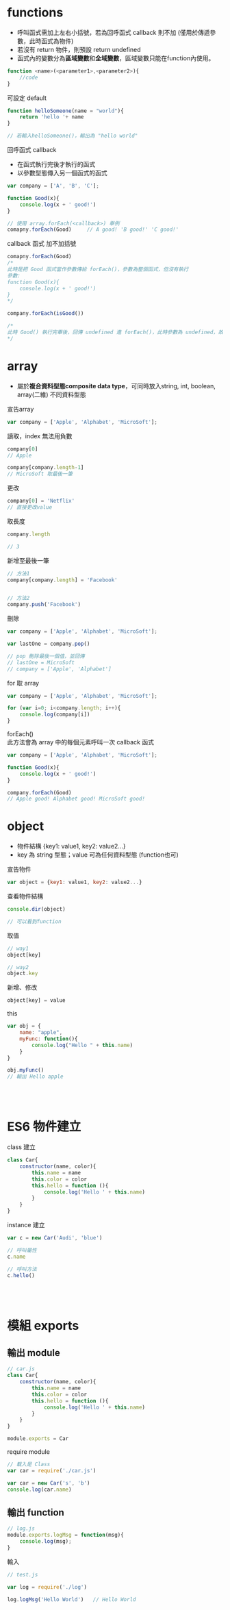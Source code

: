 # functions
* 呼叫函式需加上左右小括號，若為回呼函式 callback 則不加 (僅用於傳遞參數，此時函式為物件)
* 若沒有 return 物件，則預設 return undefined
* 函式內的變數分為**區域變數**和**全域變數**，區域變數只能在function內使用。

```javascript
function <name>(<parameter1>,<parameter2>){
    //code
}
```
可設定 default
```javascript
function helloSomeone(name = "world"){
    return 'hello '+ name
}

// 若輸入helloSomeone()，輸出為 "hello world"
```
回呼函式 callback  
* 在函式執行完後才執行的函式
* 以參數型態傳入另一個函式的函式

```javascript
var company = ['A', 'B', 'C'];

function Good(x){
    console.log(x + ' good!')
}

// 使用 array.forEach(<callback>) 舉例
comapny.forEach(Good)     // A good! 'B good!' 'C good!'
```
callback 函式 加不加括號
```javascript
comapny.forEach(Good)
/*     
此時是把 Good 函式當作參數傳給 forEach()，參數為整個函式，但沒有執行
參數:
function Good(x){
    console.log(x + ' good!')
}
*/
```
```javascript
company.forEach(isGood())

/*
此時 Good() 執行完畢後，回傳 undefined 進 forEach()，此時參數為 undefined，故無法執行
*/
```


# array
* 屬於**複合資料型態composite data type**，可同時放入string, int, boolean, array(二維) 不同資料型態

宣告array
```javascript
var company = ['Apple', 'Alphabet', 'MicroSoft'];
```

讀取，index 無法用負數
```javascript
company[0]
// Apple

company[company.length-1]
// MicroSoft 取最後一筆
```

更改
```javascript
company[0] = 'Netflix'
// 直接更改value
```

取長度
```javascript
company.length

// 3
```
新增至最後一筆
```javascript
// 方法1
company[company.length] = 'Facebook'


// 方法2
company.push('Facebook')
```
刪除
```javascript
var company = ['Apple', 'Alphabet', 'MicroSoft'];

var lastOne = company.pop()

// pop 刪除最後一個值，並回傳
// lastOne = MicroSoft
// company = ['Apple', 'Alphabet']
```
for 取 array
```javascript
var company = ['Apple', 'Alphabet', 'MicroSoft'];

for (var i=0; i<company.length; i++){
    console.log(company[i])
}
```
forEach()  
此方法會為 array 中的每個元素呼叫一次 callback 函式
```javascript
var company = ['Apple', 'Alphabet', 'MicroSoft'];

function Good(x){
    console.log(x + ' good!')
}

company.forEach(Good)
// Apple good! Alphabet good! MicroSoft good!
```

# object
* 物件結構 {key1: value1, key2: value2...} 
* key 為 string 型態；value 可為任何資料型態 (function也可)  

宣告物件
```javascript
var object = {key1: value1, key2: value2...}
```
查看物件結構
```javascript
console.dir(object)

// 可以看到function
```

取值
```javascript
// way1
object[key]

// way2
object.key
```
新增、修改
```javascript
object[key] = value
```
this
```javascript
var obj = {
    name: "apple",
    myFunc: function(){
        console.log("Hello " + this.name)
    }
}

obj.myFunc()
// 輸出 Hello apple
```
<br/>

<br/>

# ES6 物件建立
class 建立
```javascript
class Car{
    constructor(name, color){
        this.name = name
        this.color = color
        this.hello = function (){
            console.log('Hello ' + this.name)
        }
    }
}
```
instance 建立
```javascript
var c = new Car('Audi', 'blue')

// 呼叫屬性
c.name

// 呼叫方法
c.hello()
```

<br/>

<br/>

# 模組 exports
## 輸出 module
```javascript
// car.js
class Car{
    constructor(name, color){
        this.name = name
        this.color = color
        this.hello = function (){
            console.log('Hello ' + this.name)
        }
    }
}

module.exports = Car
```
require module
```javascript
// 載入是 Class
var car = require('./car.js')

var car = new Car('s', 'b')
console.log(car.name)
```

## 輸出 function
```javascript
// log.js
module.exports.logMsg = function(msg){
    console.log(msg);
}
```
輸入
```javascript
// test.js

var log = require('./log')

log.logMsg('Hello World')   // Hello World
```